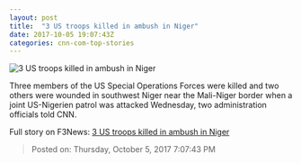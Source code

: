 ```yaml
---
layout: post
title:  "3 US troops killed in ambush in Niger"
date: 2017-10-05 19:07:43Z
categories: cnn-com-top-stories
---
```


![3 US troops killed in ambush in Niger](http://i2.cdn.cnn.com/cnnnext/dam/assets/171004190742-niger-map-super-tease.jpg)

Three members of the US Special Operations Forces were killed and two others were wounded in southwest Niger near the Mali-Niger border when a joint US-Nigerien patrol was attacked Wednesday, two administration officials told CNN.


Full story on F3News: [3 US troops killed in ambush in Niger](http://www.f3nws.com/n/chJUhH)

> Posted on: Thursday, October 5, 2017 7:07:43 PM
